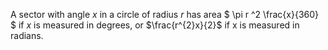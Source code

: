 A sector with angle $x$ in a circle of radius $r$ has area
$ \pi r ^2 \frac{x}{360} $ if $x$ is measured in degrees, or
$\frac{r^{2}x}{2}$ if x is measured in radians.
